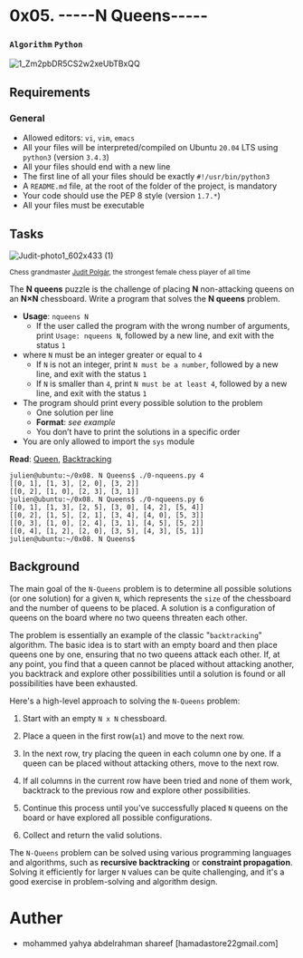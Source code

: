 # 0x05. -----N Queens-----
### `Algorithm` `Python`
![1_Zm2pbDR5CS2w2xeUbTBxQQ](https://github.com/samuelselasi/alx-interview/assets/85158665/70227c50-e292-455f-98ef-974d25e7496b)

## Requirements
### General
* Allowed editors: `vi`, `vim`, `emacs`
* All your files will be interpreted/compiled on Ubuntu `20.04` LTS using `python3` (version `3.4.3`)
* All your files should end with a new line
* The first line of all your files should be exactly `#!/usr/bin/python3`
* A `README.md` file, at the root of the folder of the project, is mandatory
* Your code should use the PEP 8 style (version `1.7.*`)
* All your files must be executable

## Tasks

![Judit-photo1_602x433 (1)](https://github.com/samuelselasi/alx-interview/assets/85158665/bcf66020-2431-45fd-a122-cf8f9bedd520)

<sup>Chess grandmaster [Judit Polgár](https://en.wikipedia.org/wiki/Judit_Polg%C3%A1r), the strongest female chess player of all time</sup>

The **N queens** puzzle is the challenge of placing **N** non-attacking queens on an **N×N** chessboard. Write a program that solves the **N queens** problem.

* **Usage**: `nqueens N`
	* If the user called the program with the wrong number of arguments, print `Usage: nqueens N`, followed by a new line, and exit with the status `1`
* where `N` must be an integer greater or equal to `4`
	* If `N` is not an integer, print `N must be a number`, followed by a new line, and exit with the status `1`
	* If `N` is smaller than `4`, print `N must be at least 4`, followed by a new line, and exit with the status `1`
* The program should print every possible solution to the problem
	* One solution per line
	* **Format**: *see example*
	* You don’t have to print the solutions in a specific order
* You are only allowed to import the `sys` module

**Read**: [Queen](https://en.wikipedia.org/wiki/Queen_%28chess%29), [Backtracking](https://en.wikipedia.org/wiki/Backtracking)

```
julien@ubuntu:~/0x08. N Queens$ ./0-nqueens.py 4
[[0, 1], [1, 3], [2, 0], [3, 2]]
[[0, 2], [1, 0], [2, 3], [3, 1]]
julien@ubuntu:~/0x08. N Queens$ ./0-nqueens.py 6
[[0, 1], [1, 3], [2, 5], [3, 0], [4, 2], [5, 4]]
[[0, 2], [1, 5], [2, 1], [3, 4], [4, 0], [5, 3]]
[[0, 3], [1, 0], [2, 4], [3, 1], [4, 5], [5, 2]]
[[0, 4], [1, 2], [2, 0], [3, 5], [4, 3], [5, 1]]
julien@ubuntu:~/0x08. N Queens$
```

## Background

The main goal of the `N-Queens` problem is to determine all possible solutions (or one solution) for a given `N`, which represents the `size` of the chessboard and the number of queens to be placed.
A solution is a configuration of queens on the board where no two queens threaten each other.

The problem is essentially an example of the classic "`backtracking`" algorithm.
The basic idea is to start with an empty board and then place queens one by one, ensuring that no two queens attack each other.
If, at any point, you find that a queen cannot be placed without attacking another, you backtrack and explore other possibilities until a solution is found or all possibilities have been exhausted.

Here's a high-level approach to solving the `N-Queens` problem:

1. Start with an empty `N x N` chessboard.

2. Place a queen in the first row(`a1`) and move to the next row.

3. In the next row, try placing the queen in each column one by one. If a queen can be placed without attacking others, move to the next row.

4. If all columns in the current row have been tried and none of them work, backtrack to the previous row and explore other possibilities.

5. Continue this process until you've successfully placed `N` queens on the board or have explored all possible configurations.

6. Collect and return the valid solutions.

The `N-Queens` problem can be solved using various programming languages and algorithms, such as **recursive backtracking** or **constraint propagation**.
Solving it efficiently for larger `N` values can be quite challenging, and it's a good exercise in problem-solving and algorithm design.



# Auther 
* mohammed yahya abdelrahman shareef  [hamadastore22gmail.com]

